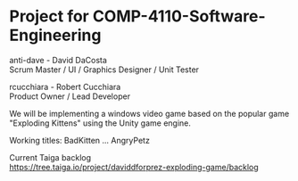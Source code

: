 # Project for COMP-4110-Software-Engineering
anti-dave - David DaCosta<br />Scrum Master / UI / Graphics Designer / Unit Tester

rcucchiara - Robert Cucchiara<br />Product Owner / Lead Developer

We will be implementing a windows video game based on the popular game "Exploding Kittens" using the Unity game engine.

Working titles: BadKitten ... AngryPetz

Current Taiga backlog<br />https://tree.taiga.io/project/daviddforprez-exploding-game/backlog
